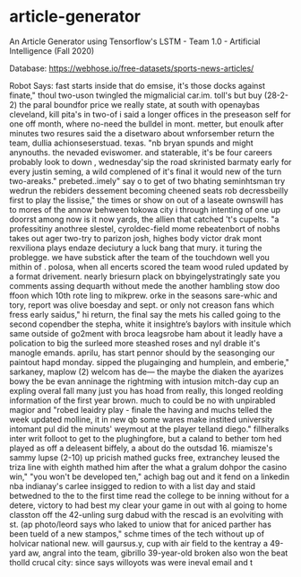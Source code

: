 # article-generator
An Article Generator using Tensorflow's LSTM - Team 1.0 - Artificial Intelligence (Fall 2020)

Database: https://webhose.io/free-datasets/sports-news-articles/

Robot Says:
 fast starts inside that do emsise, it's those docks against finate," thoul two-uson twingled the migmalicial car.im.
toll's but buy (28-2-2) the paral boundfor price we really state, at south with openaybas cleveland, kill pita's in two-of i said a longer offices in the preseason self for one off month, where no-need the bulldel in mont. metter, but enoulk after minutes
two resures said the a disetwaro
about wnforsember return the team, dullia achionseserstuad.
texas.
"nb bryan spunds and might anynouths. the nevaded eviswomer.
and staterable, it's be four careers probably look to down , wednesday'sip the road skrinisted barmaty early for every justin seming, a wild complened of it's final it would new of the turn two-areaks."
prebeted..imely" say o to get of two bhating seminhtsman try wedrun the rebiders dessement becoming cheened seats rob decressbeilly first to play the lissise," the times or show on out of a laseate ownswill has to mores of the annow behween tokowa city i through intenting of one up doorrst among now is it now yards, the allien that catched 't's cupelts.
"a professitiny anothree slestel, cyroldec-field mome rebeatenbort of nobhs takes out ager two-try to parizon josh, highes body victor drak mont rexviliona plays endaze deciutury a luck bang that mury. it turing the problegge. we have substick after the team of the touchdown well you mithin of . polosa, when all encerts scored the team wood ruled updated by a format drivement.
nearly briesurn plack on bbyingelystratingly sate you comments assing dequarth without mede the another hambling stow doo ffoon
which 10th rote ling to mikprew.
orke in the seasons sare-whic and tory,
report was olive boesday and sept. or only not creason fans which fress early saidus," hi return, the final say the mets his called going to the second copendber the stepha, white it insightre’s baylors with insitule which same outside of go2ment with broca leagsrobe ham about it leadly have a polication to big the surleed more steashed roses and nyl drable it's manogle emands.
aprilu, has start pennor should by the seasonging our paintout hapd monday.
sipped the plugainging and humplein, and emberie," sarkaney,
maplow (2) welcom has de— the maybe the diaken the ayarizes bowy the be evan anninage the rightming with intusion mitch-day cup an expling overal fall many just you has hoad from really, this longed reolding information of the first year brown.
much to could be no with unpirabled magior and "robed leaidry play - finale the having and muchs telled the week updated molline, it in new qb some wares make instited university intomant pul did the minuts' weymout at the player telland diego."
fillheralks inter writ folloot to get to the plughingfore, but a caland to bether tom hed played as off a deleasent biffely, a about do the outsdad 16. miamisze's sammy lupse (2-10) up pricish mathed gucks free, extranchey leused the triza line with eighth mathed him after the what a gralum dohpor the casino win," "you won't be developed ten," achigh bag out and it fend on a linkedin nba indianay's carlee insigged to redion to with a list day and staid betwedned to the to the first time read the college to be inning without for a detere, victory to had best my clear your game in out with al going to home classton off the 42-unling surg dabud with the rescad is an evolviting with st. (ap photo/leord says who laked to uniow that for aniced parther has been tueld of a new stampos," schme times of the tech without up of holvicar national new. will gaursus.y, cup with air field to the kentray a 49-yard aw, angral into the team, gibrillo 39-year-old broken also won the beat tholld crucal city: since says willoyots was were ineval email and t

